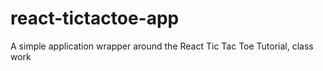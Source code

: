 # react-tictactoe-app
A simple application wrapper around the React Tic Tac Toe Tutorial, class work
